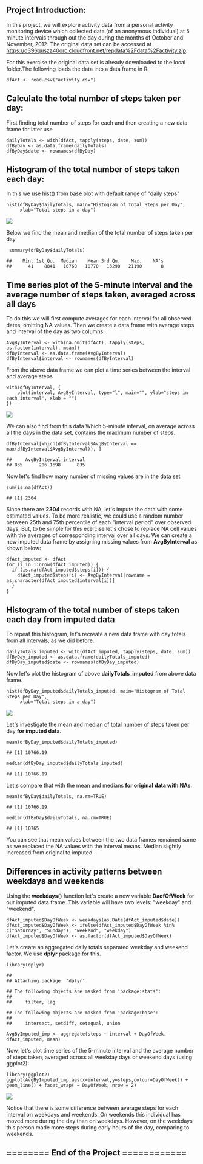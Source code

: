 Project Introduction:
---------------------

In this project, we will explore activity data from a personal activity
monitoring device which collected data (of an anonymous individual) at 5
minute intervals through out the day during the months of October and
November, 2012. The original data set can be accessed at
<https://d396qusza40orc.cloudfront.net/repdata%2Fdata%2Factivity.zip>.

For this exercise the original data set is already downloaded to the
local folder.The following loads the data into a data frame in R:

    dfAct <- read.csv("activity.csv")

Calculate the total number of steps taken per day:
--------------------------------------------------

First finding total number of steps for each and then creating a new
data frame for later use

    dailyTotals <- with(dfAct, tapply(steps, date, sum))
    dfByDay <- as.data.frame(dailyTotals)
    dfByDay$date <- rownames(dfByDay)

Histogram of the total number of steps taken each day:
------------------------------------------------------

In this we use hist() from base plot with default range of "daily steps"

    hist(dfByDay$dailyTotals, main="Histogram of Total Steps per Day", 
         xlab="Total steps in a day")

![](PA1_template_files/figure-markdown_strict/unnamed-chunk-3-1.png)

Below we find the mean and median of the total number of steps taken per
day

     summary(dfByDay$dailyTotals)

    ##    Min. 1st Qu.  Median    Mean 3rd Qu.    Max.    NA's 
    ##      41    8841   10760   10770   13290   21190       8

Time series plot of the 5-minute interval and the average number of steps taken, averaged across all days
---------------------------------------------------------------------------------------------------------

To do this we will first compute averages for each interval for all
observed dates, omitting NA values. Then we create a data frame with
average steps and interval of the day as two columns.

    AvgByInterval <- with(na.omit(dfAct), tapply(steps, as.factor(interval), mean))
    dfByInterval <- as.data.frame(AvgByInterval)
    dfByInterval$interval <- rownames(dfByInterval)

From the above data frame we can plot a time series between the interval
and average steps

    with(dfByInterval, {
        plot(interval, AvgByInterval, type="l", main="", ylab="steps in each interval", xlab = "")
    })

![](PA1_template_files/figure-markdown_strict/unnamed-chunk-6-1.png)

We can also find from this data Which 5-minute interval, on average
across all the days in the data set, contains the maximum number of
steps.

    dfByInterval[which(dfByInterval$AvgByInterval == max(dfByInterval$AvgByInterval)), ]

    ##     AvgByInterval interval
    ## 835      206.1698      835

Now let's find how many number of missing values are in the data set

    sum(is.na(dfAct))

    ## [1] 2304

Since there are **2304** records with NA, let's impute the data with
some estimated values. To be more realistic, we could use a random
number between 25th and 75th percentile of each "interval period" over
observed days. But, to be simple for this exercise let's chose to
replace NA cell values with the averages of corresponding interval over
all days. We can create a new imputed data frame by assigning missing
values from **AvgByInterval** as shown below:

    dfAct_imputed <- dfAct
    for (i in 1:nrow(dfAct_imputed)) {
      if (is.na(dfAct_imputed$steps[i])) {
        dfAct_imputed$steps[i] <- AvgByInterval[rowname = as.character(dfAct_imputed$interval[i])]
      }
    }

Histogram of the total number of steps taken each day **from imputed data**
---------------------------------------------------------------------------

To repeat this histogram, let's recreate a new data frame with day
totals from all intervals, as we did before.

    dailyTotals_imputed <- with(dfAct_imputed, tapply(steps, date, sum))
    dfByDay_imputed <- as.data.frame(dailyTotals_imputed)
    dfByDay_imputed$date <- rownames(dfByDay_imputed)

Now let's plot the histogram of above **dailyTotals\_imputed** from
above data frame.

    hist(dfByDay_imputed$dailyTotals_imputed, main="Histogram of Total Steps per Day", 
         xlab="Total steps in a day")

![](PA1_template_files/figure-markdown_strict/unnamed-chunk-11-1.png)

Let's investigate the mean and median of total number of steps taken per
day **for imputed data**.

    mean(dfByDay_imputed$dailyTotals_imputed)

    ## [1] 10766.19

    median(dfByDay_imputed$dailyTotals_imputed)

    ## [1] 10766.19

Let;s compare that with the mean and medians **for original data with
NAs**.

    mean(dfByDay$dailyTotals, na.rm=TRUE)

    ## [1] 10766.19

    median(dfByDay$dailyTotals, na.rm=TRUE)

    ## [1] 10765

You can see that mean values between the two data frames remained same
as we replaced the NA values with the interval means. Median slightly
increased from original to imputed.

Differences in activity patterns between weekdays and weekends
--------------------------------------------------------------

Using the **weekdays()** function let's create a new variable
**DaofOfWeek** for our imputed data frame. This variable will have two
levels: "weekday" and "weekend".

    dfAct_imputed$DayOfWeek <- weekdays(as.Date(dfAct_imputed$date))
    dfAct_imputed$DayOfWeek <- ifelse(dfAct_imputed$DayOfWeek %in% c("Saturday", "Sunday"), "weekend", "weekday")
    dfAct_imputed$DayOfWeek <- as.factor(dfAct_imputed$DayOfWeek)

Let's create an aggregated daily totals separated weekday and weekend
factor. We use **dplyr** package for this.

    library(dplyr)

    ## 
    ## Attaching package: 'dplyr'

    ## The following objects are masked from 'package:stats':
    ## 
    ##     filter, lag

    ## The following objects are masked from 'package:base':
    ## 
    ##     intersect, setdiff, setequal, union

    AvgByImputed_imp <- aggregate(steps ~ interval + DayOfWeek, dfAct_imputed, mean)

Now, let's plot time series of the 5-minute interval and the average
number of steps taken, averaged across all weekday days or weekend days
(using ggplot2):

    library(ggplot2)
    ggplot(AvgByImputed_imp,aes(x=interval,y=steps,colour=DayOfWeek)) + geom_line() + facet_wrap( ~ DayOfWeek, nrow = 2)

![](PA1_template_files/figure-markdown_strict/unnamed-chunk-16-1.png)

Notice that there is some difference between average steps for each
interval on weekdays and weekends. On weekends this individual has moved
more during the day than on weekdays. However, on the weekdays this
person made more steps during early hours of the day, comparing to
weekends.

======== End of the Project ============
----------------------------------------
